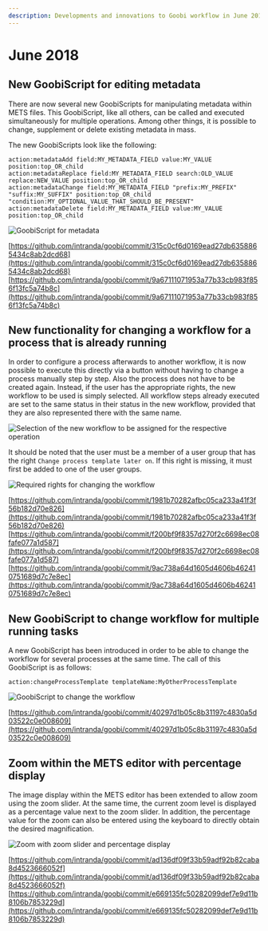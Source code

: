 ```yaml
---
description: Developments and innovations to Goobi workflow in June 2018
---
```


# June 2018

## New GoobiScript for editing metadata

There are now several new GoobiScripts for manipulating metadata within METS files. This GoobiScript, like all others, can be called and executed simultaneously for multiple operations. Among other things, it is possible to change, supplement or delete existing metadata in mass.

The new GoobiScripts look like the following:

```
action:metadataAdd field:MY_METADATA_FIELD value:MY_VALUE position:top_OR_child
action:metadataReplace field:MY_METADATA_FIELD search:OLD_VALUE replace:NEW_VALUE position:top_OR_child
action:metadataChange field:MY_METADATA_FIELD "prefix:MY_PREFIX" "suffix:MY_SUFFIX" position:top_OR_child "condition:MY_OPTIONAL_VALUE_THAT_SHOULD_BE_PRESENT"
action:metadataDelete field:MY_METADATA_FIELD value:MY_VALUE position:top_OR_child
```

![GoobiScript for metadata](../.gitbook/assets/1806\_goobiScript\_metadaten\_en.png)

[https://github.com/intranda/goobi/commit/315c0cf6d0169ead27db6358865434c8ab2dcd68](https://github.com/intranda/goobi/commit/315c0cf6d0169ead27db6358865434c8ab2dcd68) [https://github.com/intranda/goobi/commit/9a67111071953a77b33cb983f856f13fc5a74b8c](https://github.com/intranda/goobi/commit/9a67111071953a77b33cb983f856f13fc5a74b8c)

## New functionality for changing a workflow for a process that is already running

In order to configure a process afterwards to another workflow, it is now possible to execute this directly via a button without having to change a process manually step by step. Also the process does not have to be created again. Instead, if the user has the appropriate rights, the new workflow to be used is simply selected. All workflow steps already executed are set to the same status in their status in the new workflow, provided that they are also represented there with the same name.

![Selection of the new workflow to be assigned for the respective operation](<../.gitbook/assets/1806\_changeworkflow\_de (5).png>)

It should be noted that the user must be a member of a user group that has the right  `Change process template later on`. If this right is missing, it must first be added to one of the user groups.

![Required rights for changing the workflow](../.gitbook/assets/1806\_changeWorkflow\_right\_en.png)

[https://github.com/intranda/goobi/commit/1981b70282afbc05ca233a41f3f56b182d70e826](https://github.com/intranda/goobi/commit/1981b70282afbc05ca233a41f3f56b182d70e826) [https://github.com/intranda/goobi/commit/f200bf9f8357d270f2c6698ec08fafe077a1d587](https://github.com/intranda/goobi/commit/f200bf9f8357d270f2c6698ec08fafe077a1d587) [https://github.com/intranda/goobi/commit/9ac738a64d1605d4606b462410751689d7c7e8ec](https://github.com/intranda/goobi/commit/9ac738a64d1605d4606b462410751689d7c7e8ec)

## New GoobiScript to change workflow for multiple running tasks

A new GoobiScript has been introduced in order to be able to change the workflow for several processes at the same time. The call of this GoobiScript is as follows:

```
action:changeProcessTemplate templateName:MyOtherProcessTemplate
```

![GoobiScript to change the workflow](../.gitbook/assets/1806\_changeWorkflow\_goobiScript\_en.png)

[https://github.com/intranda/goobi/commit/40297d1b05c8b31197c4830a5d03522c0e008609](https://github.com/intranda/goobi/commit/40297d1b05c8b31197c4830a5d03522c0e008609)

## Zoom within the METS editor with percentage display

The image display within the METS editor has been extended to allow zoom using the zoom slider. At the same time, the current zoom level is displayed as a percentage value next to the zoom slider. In addition, the percentage value for the zoom can also be entered using the keyboard to directly obtain the desired magnification.

![Zoom with zoom slider and percentage display](../.gitbook/assets/1806\_mets\_zoom\_en.png)

[https://github.com/intranda/goobi/commit/ad136df09f33b59adf92b82caba8d4523666052f](https://github.com/intranda/goobi/commit/ad136df09f33b59adf92b82caba8d4523666052f) [https://github.com/intranda/goobi/commit/e669135fc50282099def7e9d11b8106b7853229d](https://github.com/intranda/goobi/commit/e669135fc50282099def7e9d11b8106b7853229d)

